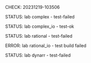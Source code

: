 CHECK: 20231219-103506
STATUS: lab complex - test-failed
STATUS: lab complex_io - test-ok
STATUS: lab rational - test-failed
ERROR: lab rational_io - test build failed
STATUS: lab dynarr - test-failed
